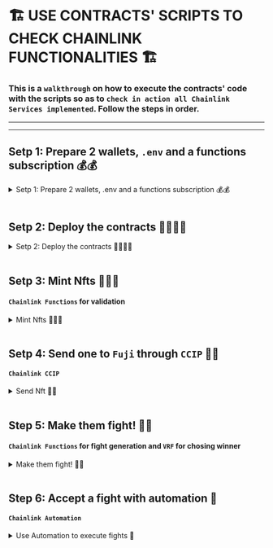 # 🏗️ USE CONTRACTS' SCRIPTS TO CHECK CHAINLINK FUNCTIONALITIES 🏗️

### This is a `walkthrough` on how to execute the contracts' code with the scripts so as to `check in action all Chainlink Services implemented`. Follow the steps in order.

---

---

## Setp 1: Prepare 2 wallets, `.env` and a functions subscription 💰💰

<details><summary> Setp 1: Prepare 2 wallets, .env and a functions subscription 💰💰 </summary>

### Settning up `.env` 🔏

1. Create and fill up an [.env](../.env.example) file with your secret values. Check [.env.example](../.env.example).

   - Get yout EtherScan API key from [here](https://etherscan.io/apis).
   - Get a Sepolia RPC_URL node provider from [here](https://www.alchemy.com/).
   - Get an OpenAI API key. (Not needed in this PoC yet)

### Settning up wallets 💰

2. Set your addreeses value in the [Utils.sol](../contracts/Utils.sol) file. It's very visible just enter the file.

```solidity
// Utils.sol

// For now change just the parameters below
address constant DEPLOYER = YOUR_METAMASK_ADDRESS; //🟢 <--
address constant PLAYER_FOR_FIGHTS = YOUR_OTHER_ADDRESS; // 🟢
```

3. Fund your metamask wallet with funds. To use the contracts you will need to have 2 accounts with funds in the following chains: Sepolia and Fuji:

   3.1. Native coin in Fuji-Avalanche and Sepolia-Ethereum.

   3.2. Get LINK token too.

   - An [ETH-Faucet](https://sepoliafaucet.com/).
   - [LINK-Official-Faucet](https://faucets.chain.link/) that also provides AVL if connected to AVL chains like Fuji.

### Settning up Functions Subscriptions 🔢

1. In this example we won't fight in Fuji so you will only need a subscription
   to Sepolia --> [Chainlink Functions Sepolia Subs UI](https://functions.chain.link/)

2. Fund the subscription with at least 0.7 LINK. (Recomended 1.5 LINK)

3. Change the `ETH_SEPOLIA_FUNCS_SUBS_ID` 🟢 in the [Utils.sol](../contracts/Utils.sol) to
   the one you just got.

---

</details>
<br/>

## Setp 2: Deploy the contracts 📜📜📜📜

<details><summary> Setp 2: Deploy the contracts 📜📜📜📜  </summary>

Now its time to deploy the contracts. We will deploy the contracts in the following order:

> 📘 **Note** ℹ️: Delete `--etherscan-api-key $S_ETHERSCAN_API_KEY_VERIFY --verify` if you don't wanna verify the contracts.

> 📘 **Note 2** ℹ️: We don't use `--ffi` functionality just in case there are some shell commands that are not available in your machine. Thus you will have to manually copy 3 values in a Utils file.

```bash
cd src/backend/

source .env

forge script script/Deployment.s.sol --rpc-url $S_RPC_URL_SEPOLIA --private-key $S_SK_DEPLOYER --broadcast --etherscan-api-key $S_ETHERSCAN_API_KEY_VERIFY --verify
```

> 🚧**Note 2**⚠️ : Press save on Utils.sol every time you change a value.

Now in the [Utils.sol](./src/backend/src/Utils.sol) change the `DEPLOYED_SEPOLIA_COLLECTION`, `SEPOLIA_FIGHT_MATCHMAKER` and `SEPOLIA_FIGHT_EXECUTOR` addresses values to the ones you will see logged at the beggining of the command execution in the terminal. Then run:

```bash
forge script script/Deployment.s.sol --rpc-url $AVL_NODE_PROVIDER --private-key $S_SK_DEPLOYER --broadcast --etherscan-api-key $S_ETHERSCAN_API_KEY_VERIFY --verify
```

Now change in [Utils.sol](./src/backend/src/Utils.sol) change the `DEPLOYED_FUJI_BARRACKS` address value to the one you will se printed onto the screen again and then run:

```bash
forge script script/Deployment.s.sol --sig "initSepoliaCollection()" --rpc-url $S_RPC_URL_SEPOLIA --private-key $S_SK_DEPLOYER --broadcast
```

**TODO**: if we have time automate this process with chainlink tool-kit

Now add a consumers from the UI in your Functions Subscription the address `DEPLOYED_SEPOLIA_COLLECTION` and `SEPOLIA_FIGHT_EXECUTOR`.

---

</details>
<br/>

## Setp 3: Mint Nfts 👨‍👨‍👧

#### `Chainlink Functions` for validation

<details><summary> Mint Nfts 👨‍👨‍👧   </summary>

Mint 3 NFTs, 2 of them will fight and we will
send 1 to Fuji and back.

Run it 3 times for 3 NFTs.

> 📘 **Note** ℹ️: If you want them to have differnet
> prompts change the `VALID_PROMPT` value in [Utils.sol](../contract/Utils.sol). Make them short though we don't have length checkers yet. Like 3 words as much in each field.

```bash
forge script script/eth-MintNft.s.sol --rpc-url $S_RPC_URL_SEPOLIA --private-key $S_SK_DEPLOYER --broadcast
```

---

</details>
<br/>

## Setp 4: Send one to `Fuji` through `CCIP` 🏣📮

#### `Chainlink CCIP`

<details><summary> Send Nft 🏣📮 </summary>

We will send NFT with ID == 3 from `Sepolia` to `Fuji`. This will take around 15min as Sepolia finalization time is 15min.

```bash
forge script script/SendNftCCIP.s.sol --rpc-url $S_RPC_URL_SEPOLIA --private-key $S_SK_DEPLOYER --broadcast
```

If you want to send it back just run after 15-20min have passed the following command. It will take a bit less time to come back as Fuji finalization time is shorter:

```bash
forge script script/SendNftCCIP.s.sol --rpc-url $AVL_NODE_PROVIDER --private-key $S_SK_DEPLOYER --broadcast
```

> 📘 **Note** ℹ️: Check your contract at [SnowTrace](https://testnet.snowtrace.io/) in the `Internal Transactions` section to see if the NFT has arrived. If so there will be more than 2 internal transactions.

---

</details>
<br/>

## Step 5: Make them fight! 👊🤯

#### `Chainlink Functions` for fight generation and `VRF` for chosing winner

<details><summary> Make them fight! 👊🤯   </summary>

First we will request a fight with `DPELOYER` using NFT1,
then we will accept it with `PLAYER_FOR_FIGHTS` using NFT2.

> 📘 **Note** ℹ️: `DEPLOYER` owns NFT2 but the script we are gonna run transfers it to `PLAYER_FOR_FIGHTS`.

```bash
# Request a fight
forge script script/eth-Fight.s.sol --rpc-url $S_RPC_URL_SEPOLIA --private-key $S_SK_DEPLOYER --broadcast
```

```bash
# Accept the fight
forge script script/eth-Fight.s.sol --rpc-url $S_RPC_URL_SEPOLIA --private-key $S_SK_DEPLOYER --broadcast --sig "accept()"
```

Now you should see in your `Chainlink Functions` subscription the request going on. When functions fulfill its request then you will see in your `VRF` subscripton a request pending. You should be able to see the `VRF` subscription at [https://vrf.chain.link/sepolia/YOUR_VRF_SUBS_ID](https://vrf.chain.link/sepolia/) You can consult the VRF ID in Etherscan from the `FightExecutor` contract. Or run this command in the terminal:

```bash
forge script script/CheckVrfSubsIs.s.sol --rpc-url $S_RPC_URL_SEPOLIA --private-key $S_SK_DEPLOYER
```

> 🚧 **Note** ⚠️: When we were testing all it seems like there are no nodes
> fulfilling VRF request on Sepolia as it remains pending for hours and never answered. In that case run the following command to decide a winner:

```bash
forge script script/eth-Fight.s.sol --rpc-url $S_RPC_URL_SEPOLIA --private-key $S_SK_DEPLOYER --broadcast --sig "settle()"
```

---

</details>
<br/>

## Step 6: Accept a fight with automation 🤖

#### `Chainlink Automation`

<details><summary> Use Automation to execute fights 🤖 </summary>

TODO:

```bash

```

---

</details>
<br/>

